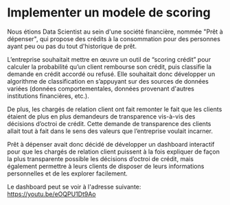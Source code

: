 # Implementer un modele de scoring

Nous étions  Data Scientist au sein d'une société financière, nommée "Prêt à dépenser", qui propose des crédits à la consommation pour des personnes ayant peu ou pas du tout d'historique de prêt.

L’entreprise souhaitait mettre en œuvre un outil de “scoring crédit” pour calculer la probabilité qu’un client rembourse son crédit, puis classifie la demande en crédit accordé ou refusé. Elle souhaitait donc développer un algorithme de classification en s’appuyant sur des sources de données variées (données comportementales, données provenant d'autres institutions financières, etc.).

De plus, les chargés de relation client ont fait remonter le fait que les clients étaient de plus en plus demandeurs de transparence vis-à-vis des décisions d’octroi de crédit. Cette demande de transparence des clients allait tout à fait dans le sens des valeurs que l’entreprise voulait incarner.

Prêt à dépenser avait donc décidé de développer un dashboard interactif pour que les chargés de relation client puissent à la fois expliquer de façon la plus transparente possible les décisions d’octroi de crédit, mais également permettre à leurs clients de disposer de leurs informations personnelles et de les explorer facilement.

Le dashboard peut se voir à l'adresse suivante: https://youtu.be/eOQPU1Dt9Ao



